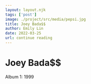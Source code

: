 ```yaml
---
layout: layout.njk 
tags: ['post']
image: ./project/src/media/pepsi.jpg
title: Joey Bada$$
author: Emily Lin
date: 2022-03-25
url: continue reading
---
```


# Joey Bada$$

Album 1: 1999
